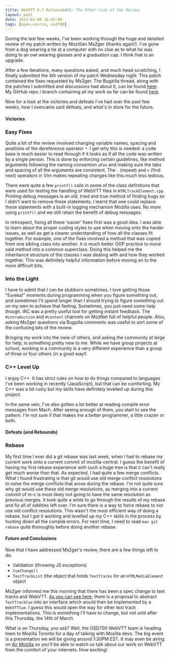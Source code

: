 ```yaml
---
title: WebVTT 0.7 Release&#58; The Other Side of the Review
layout: post
date: 2013-03-09 16:45:00
tags: [open-source, osd700]
---
```

During the last few weeks, I've been working through the huge and detailed review of my patch
written by Mozillian Ms2ger (thanks again!).  I've gone from a dog wearing a tie at a computer
with no clue as to what he was doing to an owl wearing glasses and a graduation cap.
I think that is an upgrade.

After a few iterations, many questions asked, and much head scratching, I finally
submitted the 4th version of my patch Wednesday night.  This patch contained the
fixes requested by Ms2ger. The Bugzilla thread, along with the patches I submitted
and discussions had about it, can be found [here](https://bugzilla.mozilla.org/show_bug.cgi?id=833385).
My GitHub repo / branch containing all my work so far can be found
[here](https://github.com/obsoke/mozilla-central/tree/new-dev).

Now for a look at the victories and defeats I've had over the past few weeks,
how I overcame said defeats, and what's in store for the future.

#### Victories

### Easy Fixes

Quite a bit of the review involved changing variable names, spacing and positions of
the dereference operator `*`. I get why this is needed: a code base is much
easier to read through if it looks as if all the code was written by a single person.
This is done by enforcing certain guidelines, like method arguments following the
naming convention `aFoo` and making sure the tabs and spacing of all the arguments
are consistent. The `.` (repeat) and `n` (find next) operators in Vim makes repeating
changes like this much less tedious.

There were quite a few `printf()` calls in some of the class definitions that were
used for testing the handling of WebVTT files in `HTMLTrackElement.cpp`. Printing
debug messages is an old, tried and true method of finding bugs so I didn't want to
remove these statements. I learnt that one could replace these statements with
a built-in logging mechanism Mozilla uses. No more using `printf()` and we still
retain the benefit of debug messages.

In retrospect, fixing all these 'easier' fixes first was a good idea. I was able
to learn about the proper coding styles to use when moving onto the harder issues,
as well as get a clearer understanding of how all the classes fit together. For example,
one of the fixes involved a method that was copied from one sibling class into another.
It is much better OOP practice to move said method into a common superclass. Doing this
helped me the inheritance structure of the classes I was dealing with and how they worked
together. This was definitely helpful information before moving on to the more difficult
bits.

### Into the Light

I have to admit that I can be stubborn sometimes. I love getting those "Eureka!" moments
during programming when you figure something out, and sometimes I'll spend longer than I
should trying to figure something out on my own to achieve that feeling. Sometimes, you just
need some help though. IRC was a pretty useful tool for getting instant feedback. The `#introduction`
and `#content` channels on MozNet full of helpful people. Also, asking Ms2ger questions via Bugzilla comments
was useful to sort some of the confusing bits of the review.

Bringing my work into the view of others, and asking the community at large for help, is something pretty
new to me. While we have group projects at school, working in a community is a very different experience than
a group of three or four others (in a good way!)

### C++ Level Up

I enjoy C++. It has strict rules on how to do things compared to languages I've been working
in recently (JavaScript), but that can be comforting. My C++ was a bit rusty but my skills
have definitely levelled up during this project.

In the same vein, I've also gotten a lot better at reading compile error messages from Mach.
After seeing enough of them, you start to see the pattern. I'm not sure if that makes me
a better programmer, a little crazier or both.

#### Defeats (and Rebounds)

### Rebase

My first time I ever did a git rebase was last week, when I had to rebase my current work
onto a current commit of mozilla-central. I guess the benefit of having my first rebase
experience with such a huge tree is that it can't really get much worse than that. As
expected, I had quite a few merge conflicts. What I found frustrating is that git would
use old merge conflict resolutions to solve the merge conflicts that arose during the rebase.
I'm not quite sure why git would use these old merge resolutions, as merging into a current
commit of m-c is most likely not going to have the same resolution as previous merges. It took quite a while
to go through the results of my rebase and fix all of oddities left over. I'm sure there
is a way to force rebase to not use old conflict resolutions. This wasn't the most efficient
way of doing a rebase, but I got it working and levelled up my C++ skills in the process by
hunting down all the compile errors. For next time, I need to read `man git rebase` quite
thoroughly before doing another rebase.

#### Future and Conclusions

Now that I have addressed Ms2ger's review, there are a few things left to do:

* Validation (throwing JS exceptions)
* `CueChange()`
* `TextTrackList` (the object that holds `TextTracks` for an `HTMLMediaElement` object

Ms2ger informed me this morning that there has been a spec change to text tracks
and WebVTT. [As you can see here](http://html5.org/tools/web-apps-tracker?from=7741&to=7742),
there is a proposal to abstract `TextTrackCue` into an interface which would then be implemented
by a `WebVTTCue`. I guess this would open the way for other text track implementations.
This is something I'll have to change, but not until after this Thursday, the 14th of March.

What is on Thursday, you ask? Well, the OSD700 WebVTT team is heading town to Mozilla Toronto
for a day of talking with Mozilla devs. The big event is a presentation we will be giving around
1:30PM EST. It may even be airing on [Air Mozilla](https://air.mozilla.org/) so you'll be able
to watch us talk about our work on WebVTT from the comfort of your internets. How exciting!
